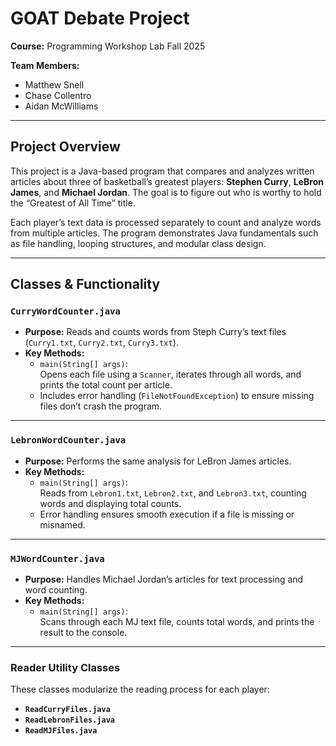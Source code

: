 # GOAT Debate Project

**Course:** Programming Workshop Lab Fall 2025 

**Team Members:**  
- Matthew Snell  
- Chase Collentro
- Aidan McWilliams  

---

## Project Overview

This project is a Java-based program that compares and analyzes written articles about three of basketball’s greatest players: **Stephen Curry**, **LeBron James**, and **Michael Jordan**. The goal is to figure out who is worthy to hold the “Greatest of All Time” title. 

Each player’s text data is processed separately to count and analyze words from multiple articles. The program demonstrates Java fundamentals such as file handling, looping structures, and modular class design.

---

## Classes & Functionality

### `CurryWordCounter.java`
- **Purpose:** Reads and counts words from Steph Curry’s text files (`Curry1.txt`, `Curry2.txt`, `Curry3.txt`).  
- **Key Methods:**
  - `main(String[] args)`:  
    Opens each file using a `Scanner`, iterates through all words, and prints the total count per article.  
  - Includes error handling (`FileNotFoundException`) to ensure missing files don’t crash the program.

---

### `LebronWordCounter.java`
- **Purpose:** Performs the same analysis for LeBron James articles.  
- **Key Methods:**
  - `main(String[] args)`:  
    Reads from `Lebron1.txt`, `Lebron2.txt`, and `Lebron3.txt`, counting words and displaying total counts.  
  - Error handling ensures smooth execution if a file is missing or misnamed.

---

### `MJWordCounter.java`
- **Purpose:** Handles Michael Jordan’s articles for text processing and word counting.  
- **Key Methods:**
  - `main(String[] args)`:  
    Scans through each MJ text file, counts total words, and prints the result to the console.  

---

### Reader Utility Classes
These classes modularize the reading process for each player:
- **`ReadCurryFiles.java`**
- **`ReadLebronFiles.java`**
- **`ReadMJFiles.java`**
